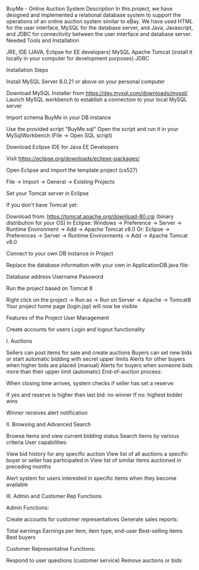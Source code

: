 BuyMe - Online Auction System
Description
In this project, we have designed and implemented a relational database system to support the operations of an online auction system similar to eBay. We have used HTML for the user interface, MySQL for the database server, and Java, Javascript, and JDBC for connectivity between the user interface and database server.
Needed Tools and Installation

JRE, IDE (JAVA, Eclipse for EE developers)
MySQL
Apache Tomcat (install it locally in your computer for development purposes)
JDBC

Installation Steps

Install MySQL Server 8.0.21 or above on your personal computer

Download MySQL Installer from https://dev.mysql.com/downloads/mysql/
Launch MySQL workbench to establish a connection to your local MySQL server


Import schema BuyMe in your DB instance

Use the provided script "BuyMe.sql"
Open the script and run it in your MySqlWorkbench (File → Open SQL script)


Download Eclipse IDE for Java EE Developers

Visit https://eclipse.org/downloads/eclipse-packages/


Open Eclipse and import the template project (cs527)

File → Import → General → Existing Projects


Set your Tomcat server in Eclipse

If you don't have Tomcat yet:

Download from: https://tomcat.apache.org/download-80.cgi (binary distribution for your OS)
In Eclipse: Windows → Preference → Server → Runtime Environment → Add → Apache Tomcat v8.0
Or: Eclipse → Preferences → Server → Runtime Environments → Add → Apache Tomcat v8.0




Connect to your own DB instance in Project

Replace the database information with your own in ApplicationDB.java file:

Database address
Username
Password




Run the project based on Tomcat 8

Right click on the project → Run as → Run on Server → Apache → Tomcat8
Your project home page (login.jsp) will now be visible



Features of the Project
User Management

Create accounts for users
Login and logout functionality

I. Auctions

Sellers can post items for sale and create auctions
Buyers can set new bids or start automatic bidding with secret upper limits
Alerts for other buyers when higher bids are placed (manual)
Alerts for buyers when someone bids more than their upper limit (automatic)
End-of-auction process:

When closing time arrives, system checks if seller has set a reserve:

If yes and reserve is higher than last bid: no winner
If no: highest bidder wins


Winner receives alert notification



II. Browsing and Advanced Search

Browse items and view current bidding status
Search items by various criteria
User capabilities:

View bid history for any specific auction
View list of all auctions a specific buyer or seller has participated in
View list of similar items auctioned in preceding months


Alert system for users interested in specific items when they become available

III. Admin and Customer Rep Functions

Admin Functions:

Create accounts for customer representatives
Generate sales reports:

Total earnings
Earnings per item, item type, end-user
Best-selling items
Best buyers




Customer Representative Functions:

Respond to user questions (customer service)
Remove auctions or bids